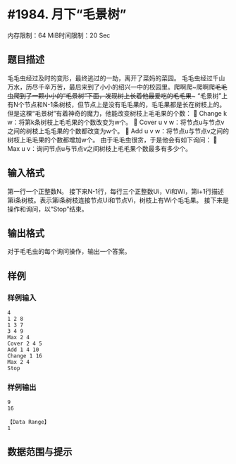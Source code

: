 # #1984. 月下“毛景树”

内存限制：64 MiB时间限制：20 Sec

## 题目描述

毛毛虫经过及时的变形，最终逃过的一劫，离开了菜妈的菜园。 毛毛虫经过千山万水，历尽千辛万苦，最后来到了小小的绍兴一中的校园里。爬啊爬~爬啊爬~~毛毛虫爬到了一颗小小的&ldquo;毛景树&rdquo;下面，发现树上长着他最爱吃的毛毛果~~~ &ldquo;毛景树&rdquo;上有N个节点和N-1条树枝，但节点上是没有毛毛果的，毛毛果都是长在树枝上的。但是这棵&ldquo;毛景树&rdquo;有着神奇的魔力，他能改变树枝上毛毛果的个数： 	Change k w：将第k条树枝上毛毛果的个数改变为w个。 	Cover u v w：将节点u与节点v之间的树枝上毛毛果的个数都改变为w个。 	Add u v w：将节点u与节点v之间的树枝上毛毛果的个数都增加w个。 由于毛毛虫很贪，于是他会有如下询问： 	Max u v：询问节点u与节点v之间树枝上毛毛果个数最多有多少个。

## 输入格式

第一行一个正整数N。 接下来N-1行，每行三个正整数Ui，Vi和Wi，第i+1行描述第i条树枝。表示第i条树枝连接节点Ui和节点Vi，树枝上有Wi个毛毛果。 接下来是操作和询问，以&ldquo;Stop&rdquo;结束。

## 输出格式

对于毛毛虫的每个询问操作，输出一个答案。

## 样例

### 样例输入

    
    4
    1 2 8
    1 3 7
    3 4 9
    Max 2 4
    Cover 2 4 5
    Add 1 4 10
    Change 1 16
    Max 2 4
    Stop
    
    

### 样例输出

    
    9
    16
    
    【Data Range】
    1
    

## 数据范围与提示
